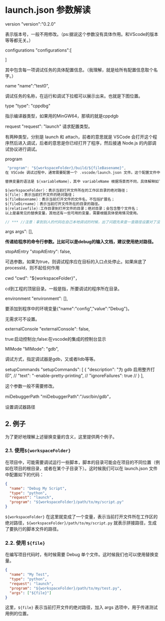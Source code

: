 # launch.json 参数解读





version
"version":"0.2.0"

表示版本号，一般不用修改。（ps:据说这个参数没有具体作用。和VScode的版本等等都无关。）

configurations
"configurations":[

]

其中包含每一项调试任务的具体配置信息。（我理解，就是给所有配置信息取个名字。）

name
"name":"test0",

调试任务的名称，在运行和调试下拉框可以展示出来。也就是下图位置。

 type
"type": "cppdbg"

指示编译器类型，如果用的MinGW64，那填的就是cppdgb

request
"request": "launch"
 请求配置类型。

有两种类型，分别是 launch 和 attach，前者的意思就是 VSCode 会打开这个程序然后进入调试，后者的意思是你已经打开了程序，然后接通 Node.js 的内部调试协议进行调试。

program

````c 
 "program": "${workspaceFolder}/build/${fileBasename}",
在 VSCode 调试过程中，通常需要配置一个 .vscode/launch.json 文件。这个配置文件中包括了很多参数，其中一些参数需要填写变量，这些变量通常用于在不同情况下动态生成参数值。这些变量被称为“替换变量”，是一种非常方便的技术。

替换变量的语法是 ${variableName}，其中 variableName 根据场景而不同，具体解释如下：

${workspaceFolder}：表示当前打开文件所在的工作区目录的绝对路径；
${file}：表示当前打开文件的绝对路径；
${fileBasename}：表示当前打开文件的文件名，不包括扩展名；
${fileDirname}：表示当前打开文件所在的目录的路径。
${relativefile}:工作目录到打开文件的目录；绝对目录；会包含整个文件名；
以上是最常见的替换变量，其他还有一些可用的变量，需要根据具体使用情况使用。

// *** //注意：拿到别人的代码在自己本地调试的时候，出了问题先来查一查路径设置对了没。
````





args
args": [],

**传递给程序的命令行参数。比如可以是debug的输入文档，建议使用绝对路径。**


 stopAtEntry 
"stopAtEntry": false,

可选参数。如果为true，则调试程序应在目标的入口点处停止。如果床底了processId，则不起任何作用

cwd
 "cwd": "${workspaceFolder}"，

cd到工程的顶层目录。一般是指，所要调试的程序所在目录。

environment
 "environment": [],

要添加到程序中的环境变量{"name":"config","value":"Debug"}。

无需求可不设置。

 externalConsole
"externalConsole": false,

true:启动控制台;false:在vscode的集成的控制台显示

MIMode
"MIMode": "gdb",

调试方式，指定调试器是gdb，又或者lldb等等。

setupCommands
        "setupCommands": [
        {
          "description": "为 gdb 启用整齐打印", //
          "text": "-enable-pretty-printing", //
          "ignoreFailures": true //
        }
      ],

这个参数一般不需要修改。

miDebuggerPath
"miDebuggerPath":"/usr/bin/gdb"，

设置调试器路径






## 2. 例子

为了更好地理解上述替换变量的含义，这里提供两个例子。

### 2.1. 使用`${workspaceFolder}`

在项目中，可能需要调试运行一些脚本，脚本的目录可能会在项目的不同位置（例如在项目的根目录，或者在某个子目录下）。这时候我们可以在 launch.json 文件中配置如下的代码：

```json
{
  "name": "Debug My Script",
  "type": "python",
  "request": "launch",
  "program": "${workspaceFolder}/path/to/my/script.py"
}
```

`${workspaceFolder}` 在这里就变成了一个变量，表示当前打开文件所在工作区的绝对路径，`${workspaceFolder}/path/to/my/script.py` 就表示拼接路径，生成了要执行的脚本文件的路径。

### 2.2. 使用 `${file}`

在编写项目代码时，有时候需要 Debug 单个文件。这时候我们也可以使用替换变量。

```json
{
  "name": "My Test",
  "type": "python",
  "request": "launch",
  "program": "${workspaceFolder}/path/to/my/test.py",
  "args": ["${file}"]
}
```

这里，`${file}` 表示当前打开文件的绝对路径，加入 args 选项中，用于传递测试用例的位置。





